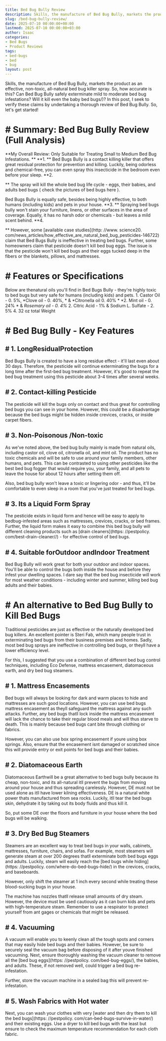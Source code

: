 ```yaml
---
title: Bed Bug Bully Review
description: Skills, the manufacture of Bed Bug Bully, markets the product as an effective, non-toxic, all-natural bed bug killer spray. So, how accurate is this? Can Bed...
slug: /bed-bug-bully-review/
date: 2025-07-10 00:00:00+00:00
lastmod: 2025-07-10 00:00:00+03:00
author: Isaac
categories:
- Bed Bugs
- Product Reviews
tags:
- bed-bugs
- bed
- bug
layout: post
---
```


Skills, the manufacture of Bed Bug Bully, markets the product as an effective, non-toxic, all-natural bed bug killer spray. So, how accurate is this? Can Bed Bug Bully safely exterminate mild to moderate bed bug infestations? Will it kill even the baby bed bugs/)? In this post, I seek to verify these claims by undertaking a thorough review of Bed Bug Bully. So, let's get started!

# # Summary: Bed Bug Bully Review (Full Analysis)

**My Overall Review: Only Suitable for Treating Small to Medium Bed Bug Infestations. ** **1. ** Bed Bugs Bully is a contact killing killer that offers great residual protection for prevention and killing. Luckily, being odorless and chemical-free, you can even spray this insecticide in the bedroom even before your sleep. **2.

** The spray will kill the whole bed bug life cycle - eggs, their babies, and adults bed bugs ( check the pictures of bed bugs here ).

Bed Bugs Bully is equally safe, besides being highly effective, to both humans (including kids) and pets in your house. **3. ** Spraying bed bugs bully won't stain your furniture, linens, or other surfaces in the area of coverage. Equally, it has no harsh odor or chemicals - but leaves a mild scent behind. **4.

** However, some [available case studies](http: //www. science20. com/news_articles/how_effective_are_natural_bed_bug_pesticides-146722) claim that Bed Bugs Bully is ineffective in treating bed bugs. Further, some homeowners claim that pesticide doesn't kill bed bug eggs. The issue is that the pesticide won't kill bed bugs and their eggs tucked deep in the fibers or the blankets, pillows, and mattresses.

# # Features or Specifications

Below are thenatural oils you'll find in Bed Bugs Bully - they're highly toxic to bed bugs but very safe for humans (including kids) and pets. 1. Castor Oil - 0. 5%, *Clove oil - 0. 40%, * & *Citronella oil 0. 40% * *2. Mint oil - 0. 24% * & *Rosemary oil - 0. 4%* 2. Citric Acid - 1% & Sodium L. Sulfate - 2. 5% 4. 32 oz total Weight

# # Bed Bug Bully - Key Features

## # 1. Long**Residual**Protection

Bed Bugs Bully is created to have a long residue effect - it'll last even about 30 days. Therefore, the pesticide will continue exterminating the bugs for a long time after the first-bed bug treatment. However, it's good to repeat the bed bug treatment using this pesticide about 3-4 times after several weeks.

## # 2. Contact-killing Pesticide

The pesticide will kill the bugs only on contact and thus great for controlling bed bugs you can see in your home. However, this could be a disadvantage because the bed bugs might be hidden inside crevices, cracks, or inside carpet fibers.

## # 3. Non-Poisonous /Non-toxic

As we've noted above, the bed bug bully mainly is made from natural oils, including castor oil, clove oil, citronella oil, and mint oil. The product has no toxic chemicals and will be safe to use around your family members, other humans, and pets. This can be contrasted to using other pesticides like the best bed bug fogger that would require you, your family, and all pets to leave the house for about 12 hours after setting them off.

Also, bed bug bully won't leave a toxic or lingering odor - and thus, it'll be comfortable to even sleep in a room that you've just treated for bed bugs.

## # 3. Its a Liquid Form Spray

The pesticide exists in liquid form and hence will be easy to apply to bedbug-infested areas such as mattresses, crevices, cracks, or bed frames. Further, the liquid form makes it easy to combine this bed bug bully will different cleaning products such as [drain cleaners](https: //pestpolicy. com/best-drain-cleaner//) - for effective control of bed bugs.

## # 4. Suitable forOutdoor andIndoor Treatment

Bed Bug Bully will work great for both your outdoor and indoor spaces. You'll be able to control the bugs both inside the house and before they infest your dwelling spaces. I dare say that the bed bug insecticide will work for most weather conditions - including winter and summer, killing bed bug adults and their babies.

# # An alternative to Bed Bug Bully to Kill Bed Bugs

Traditional pesticides are just as effective or the naturally developed bed bug killers. An excellent pointer is Steri Fab, which many people trust in exterminating bed bugs from their business premises and homes. Sadly, most bed bug sprays are ineffective in controlling bed bugs, or theyll have a lower efficiency level.

For this, I suggested that you use a combination of different bed bug control techniques, including Eco Defense, mattress encasement, diatomaceous earth, and dry bed bug steamers.

## # 1. Mattress Encasements

Bed bugs will always be looking for dark and warm places to hide and mattresses are such good locations. However, you can use bed bugs mattress encasement as theyll safeguard the mattress against any such attacks. Further, any bed bugs thatll lock inside the mattress encasement will lack the chance to take their regular blood meals and will thus starve to death. This is mainly because bed bugs cant bite through clothing or fabrics.

However, you can also use box spring encasement if youre using box springs. Also, ensure that the encasement isnt damaged or scratched since this will provide entry or exit points for bed bugs and their babies.

## # 2. Diatomaceous Earth

Diatomaceous Earthwill be a great alternative to bed bugs bully because its cheap, non-toxic, and its all-natural itll prevent the bugs from moving around your house and thus spreading carelessly. However, DE must not be used alone as itll have lower kilning effectiveness. DE is a natural white power thats manufactured from sea rocks. Luckily, itll tear the bed bugs skin, dehydrate it by taking out its body fluids and thus kill it.

So, put some DE over the floors and furniture in your house where the bed bugs will be walking.

## # 3. Dry Bed Bug Steamers

Steamers are an excellent way to treat bed bugs in your walls, cabinets, mattresses, furniture, chairs, and sofas. For example, most steamers will generate steam at over 200 degrees thatll exterminate both bed bugs eggs and adults. Luckily, steam will easily reach the [bed bugs while hiding](https: //pestpolicy. com/where-do-bed-bugs-hide/) in the crevices, cracks, and baseboards.

However, only shift the steamer at 1 inch every second while treating these blood-sucking bugs in your house.

The machine has nozzles thatll release small amounts of dry steam. However, the device must be used cautiously as it can burn kids and pets with high-temperature steam. Remember to use a respirator to protect yourself from ant gages or chemicals that might be released.

## # 4. Vacuuming

A vacuum will enable you to keenly clean all the tough spots and corners that may easily hide bed bugs and their babies. However, be sure to securely seal the vacuum bag before disposing of it after youve finished vacuuming. Next, ensure thoroughly washing the vacuum cleaner to remove all the [bed bug eggs](https: //pestpolicy. com/bed-bug-eggs/), the babies, and adults. These, if not removed well, could trigger a bed bug re-infestation.

Further, store the vacuum machine in a sealed bag this will prevent re-infestation.

## # 5. Wash Fabrics with Hot water

Next, you can wash your clothes with very [water and then dry them to kill the bed bugs](https: //pestpolicy. com/can-bed-bugs-survive-in-water/) and their existing eggs. Use a dryer to kill bed bugs with the least but ensure to check the maximum temperature recommendation for each cloth fabric.
